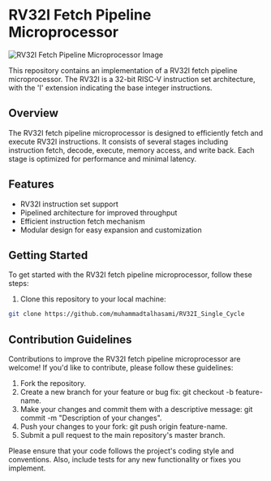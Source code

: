 # RV32I Fetch Pipeline Microprocessor
<img src="https://github.com/muhammadtalhasami/RV32I_Single_Cycle/assets/141629485/019febde-0848-4ea4-9289-8e0daf7f9e41" alt="RV32I Fetch Pipeline Microprocessor Image">

This repository contains an implementation of a RV32I fetch pipeline microprocessor. The RV32I is a 32-bit RISC-V instruction set architecture, with the 'I' extension indicating the base integer instructions.

## Overview

The RV32I fetch pipeline microprocessor is designed to efficiently fetch and execute RV32I instructions. It consists of several stages including instruction fetch, decode, execute, memory access, and write back. Each stage is optimized for performance and minimal latency.

## Features

- RV32I instruction set support
- Pipelined architecture for improved throughput
- Efficient instruction fetch mechanism
- Modular design for easy expansion and customization

## Getting Started

To get started with the RV32I fetch pipeline microprocessor, follow these steps:

1. Clone this repository to your local machine:

```bash
git clone https://github.com/muhammadtalhasami/RV32I_Single_Cycle
```

## Contribution Guidelines

Contributions to improve the RV32I fetch pipeline microprocessor are welcome! If you'd like to contribute, please follow these guidelines:

1. Fork the repository.
2. Create a new branch for your feature or bug fix: git checkout -b feature-name.
3. Make your changes and commit them with a descriptive message: git commit -m "Description of your changes".
4. Push your changes to your fork: git push origin feature-name.
5. Submit a pull request to the main repository's master branch.

Please ensure that your code follows the project's coding style and conventions. Also, include tests for any new functionality or fixes you implement.
